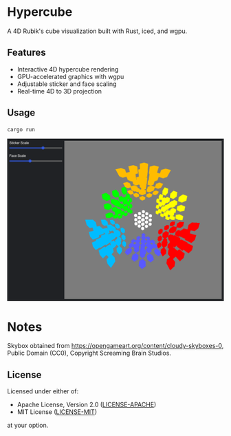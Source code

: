 # Hypercube

A 4D Rubik's cube visualization built with Rust, iced, and wgpu.

## Features

- Interactive 4D hypercube rendering
- GPU-accelerated graphics with wgpu
- Adjustable sticker and face scaling
- Real-time 4D to 3D projection

## Usage

```bash
cargo run
```

![Screenshot](screenshot.png)

# Notes

Skybox obtained from https://opengameart.org/content/cloudy-skyboxes-0, Public Domain (CC0), Copyright Screaming Brain Studios.

## License

Licensed under either of:
- Apache License, Version 2.0 ([LICENSE-APACHE](LICENSE-APACHE))
- MIT License ([LICENSE-MIT](LICENSE-MIT))

at your option.
